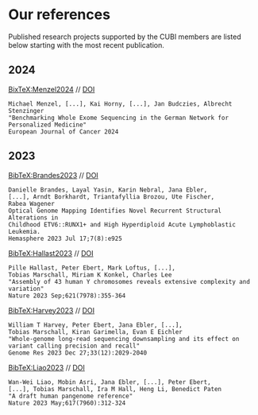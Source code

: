 # Our references

Published research projects supported by the CUBI members are listed below starting with the most recent publication.

## 2024

[BixTeX:Menzel2024](2024/Menzel2024.wespilot.bib) // [DOI](https://doi.org/10.1016/j.ejca.2024.114306)

```
Michael Menzel, [...], Kai Horny, [...], Jan Budczies, Albrecht Stenzinger
"Benchmarking Whole Exome Sequencing in the German Network for Personalized Medicine"
European Journal of Cancer 2024  
```

## 2023

[BibTeX:Brandes2023](2023/Brandes2023.hemasphere.bib) // [DOI](https://doi.org/10.1097%2FHS9.0000000000000925)

```
Danielle Brandes, Layal Yasin, Karin Nebral, Jana Ebler,
[...], Arndt Borkhardt, Triantafyllia Brozou, Ute Fischer,
Rabea Wagener
Optical Genome Mapping Identifies Novel Recurrent Structural Alterations in
Childhood ETV6::RUNX1+ and High Hyperdiploid Acute Lymphoblastic Leukemia.
Hemasphere 2023 Jul 17;7(8):e925
```

[BibTeX:Hallast2023](2023/Hallast2023.chrY.bib) // [DOI](https://doi.org/10.1038/s41586-023-06425-6)

```
Pille Hallast, Peter Ebert, Mark Loftus, [...], 
Tobias Marschall, Miriam K Konkel, Charles Lee
"Assembly of 43 human Y chromosomes reveals extensive complexity and variation"
Nature 2023 Sep;621(7978):355-364
```

[BibTeX:Harvey2023](2023/Harvey2023.downsampling.bib) // [DOI](https://doi.org/10.1101/gr.278070.123)

```
William T Harvey, Peter Ebert, Jana Ebler, [...], 
Tobias Marschall, Kiran Garimella, Evan E Eichler
"Whole-genome long-read sequencing downsampling and its effect on variant calling precision and recall"
Genome Res 2023 Dec 27;33(12):2029-2040
```

[BibTeX:Liao2023](2023/Liao.hprc.bib) // [DOI](https://doi.org/10.1038/s41586-023-05896-x)

```
Wan-Wei Liao, Mobin Asri, Jana Ebler, [...], Peter Ebert,
[...], Tobias Marschall, Ira M Hall, Heng Li, Benedict Paten 
"A draft human pangenome reference"
Nature 2023 May;617(7960):312-324
```
